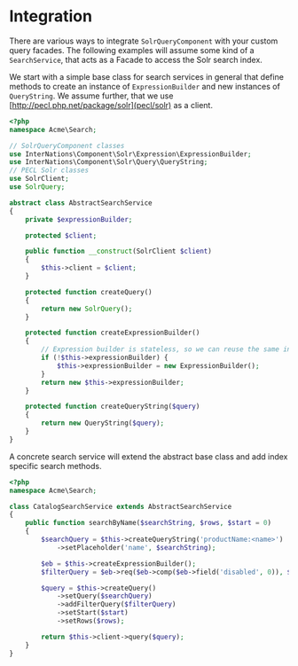 # Integration

There are various ways to integrate `SolrQueryComponent` with your custom query facades. The following examples will
assume some kind of a `SearchService`, that acts as a Facade to access the Solr search index.


We start with a simple base class for search services in general that define methods to create an instance of
`ExpressionBuilder` and new instances of `QueryString`. We assume further, that we use
[http://pecl.php.net/package/solr](pecl/solr) as a client.

```php
<?php
namespace Acme\Search;

// SolrQueryComponent classes
use InterNations\Component\Solr\Expression\ExpressionBuilder;
use InterNations\Component\Solr\Query\QueryString;
// PECL Solr classes
use SolrClient;
use SolrQuery;

abstract class AbstractSearchService
{
    private $expressionBuilder;

    protected $client;

    public function __construct(SolrClient $client)
    {
        $this->client = $client;
    }

    protected function createQuery()
    {
        return new SolrQuery();
    }

    protected function createExpressionBuilder()
    {
        // Expression builder is stateless, so we can reuse the same instance over and over again
        if (!$this->expressionBuilder) {
            $this->expressionBuilder = new ExpressionBuilder();
        }
        return new $this->expressionBuilder;
    }

    protected function createQueryString($query)
    {
        return new QueryString($query);
    }
}
```

A concrete search service will extend the abstract base class and add index specific search methods.

```php
<?php
namespace Acme\Search;

class CatalogSearchService extends AbstractSearchService
{
    public function searchByName($searchString, $rows, $start = 0)
    {
        $searchQuery = $this->createQueryString('productName:<name>')
            ->setPlaceholder('name', $searchString);

        $eb = $this->createExpressionBuilder();
        $filterQuery = $eb->req($eb->comp($eb->field('disabled', 0)), $eb->field('visible', 1));

        $query = $this->createQuery()
            ->setQuery($searchQuery)
            ->addFilterQuery($filterQuery)
            ->setStart($start)
            ->setRows($rows);

        return $this->client->query($query);
    }
}
```
